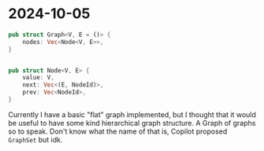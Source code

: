 # 2024-10-05
```rust
pub struct Graph<V, E = ()> {
    nodes: Vec<Node<V, E>>,
}


pub struct Node<V, E> {
    value: V,
    next: Vec<(E, NodeId)>,
    prev: Vec<NodeId>,
}
```
Currently I have a basic "flat" graph implemented, but I thought that it would be useful to have some kind hierarchical graph structure. A Graph of graphs so to speak. Don't know what the name of that is, Copilot proposed `GraphSet` but idk.
